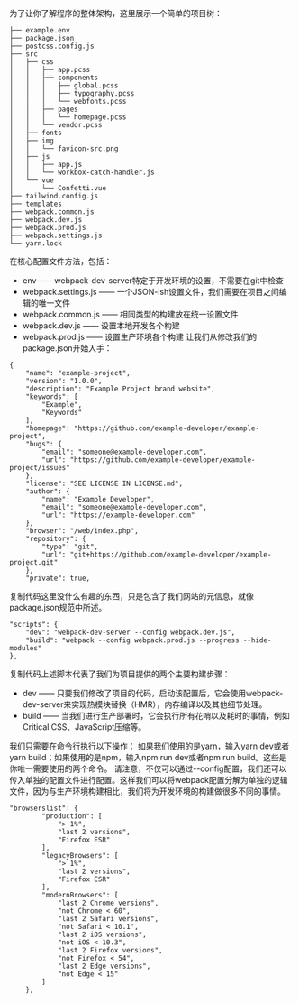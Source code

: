 
为了让你了解程序的整体架构，这里展示一个简单的项目树：

```
├── example.env
├── package.json
├── postcss.config.js
├── src
│   ├── css
│   │   ├── app.pcss
│   │   ├── components
│   │   │   ├── global.pcss
│   │   │   ├── typography.pcss
│   │   │   └── webfonts.pcss
│   │   ├── pages
│   │   │   └── homepage.pcss
│   │   └── vendor.pcss
│   ├── fonts
│   ├── img
│   │   └── favicon-src.png
│   ├── js
│   │   ├── app.js
│   │   └── workbox-catch-handler.js
│   └── vue
│       └── Confetti.vue
├── tailwind.config.js
├── templates
├── webpack.common.js
├── webpack.dev.js
├── webpack.prod.js
├── webpack.settings.js
└── yarn.lock
```


在核心配置文件方法，包括：

* env—— webpack-dev-server特定于开发环境的设置，不需要在git中检查
* webpack.settings.js —— 一个JSON-ish设置文件，我们需要在项目之间编辑的唯一文件
* webpack.common.js —— 相同类型的构建放在统一设置文件
* webpack.dev.js —— 设置本地开发各个构建
* webpack.prod.js —— 设置生产环境各个构建
让我们从修改我们的package.json开始入手：
```
{
    "name": "example-project",
    "version": "1.0.0",
    "description": "Example Project brand website",
    "keywords": [
        "Example",
        "Keywords"
    ],
    "homepage": "https://github.com/example-developer/example-project",
    "bugs": {
        "email": "someone@example-developer.com",
        "url": "https://github.com/example-developer/example-project/issues"
    },
    "license": "SEE LICENSE IN LICENSE.md",
    "author": {
        "name": "Example Developer",
        "email": "someone@example-developer.com",
        "url": "https://example-developer.com"
    },
    "browser": "/web/index.php",
    "repository": {
        "type": "git",
        "url": "git+https://github.com/example-developer/example-project.git"
    },
    "private": true,
```

复制代码这里没什么有趣的东西，只是包含了我们网站的元信息，就像package.json规范中所述。
```
"scripts": {
    "dev": "webpack-dev-server --config webpack.dev.js",
    "build": "webpack --config webpack.prod.js --progress --hide-modules"
},
```

复制代码上述脚本代表了我们为项目提供的两个主要构建步骤：

* dev —— 只要我们修改了项目的代码，启动该配置后，它会使用webpack-dev-server来实现热模块替换（HMR），内存编译以及其他细节处理。
* build —— 当我们进行生产部署时，它会执行所有花哨以及耗时的事情，例如Critical CSS、JavaScript压缩等。

我们只需要在命令行执行以下操作：
如果我们使用的是yarn，输入yarn dev或者yarn build；如果使用的是npm，输入npm run dev或者npm run build。这些是你唯一需要使用的两个命令。
请注意，不仅可以通过--config配置，我们还可以传入单独的配置文件进行配置。这样我们可以将webpack配置分解为单独的逻辑文件，因为与生产环境构建相比，我们将为开发环境的构建做很多不同的事情。

```
"browserslist": {
        "production": [
            "> 1%",
            "last 2 versions",
            "Firefox ESR"
        ],
        "legacyBrowsers": [
            "> 1%",
            "last 2 versions",
            "Firefox ESR"
        ],
        "modernBrowsers": [
            "last 2 Chrome versions",
            "not Chrome < 60",
            "last 2 Safari versions",
            "not Safari < 10.1",
            "last 2 iOS versions",
            "not iOS < 10.3",
            "last 2 Firefox versions",
            "not Firefox < 54",
            "last 2 Edge versions",
            "not Edge < 15"
        ]
    },
```


